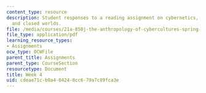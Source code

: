 ```yaml
---
content_type: resource
description: Student responses to a reading assignment on cybernetics, cold wars,
  and closed worlds.
file: /media/courses/21a-850j-the-anthropology-of-cybercultures-spring-2009/cdeae71cb0a404240cc679a7c89fca3e_MIT21A_850Js09_week4.pdf
file_type: application/pdf
learning_resource_types:
- Assignments
ocw_type: OCWFile
parent_title: Assignments
parent_type: CourseSection
resourcetype: Document
title: Week 4
uid: cdeae71c-b0a4-0424-0cc6-79a7c89fca3e
---
```

